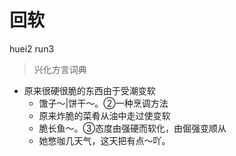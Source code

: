 # 回软
huei2 run3
> 兴化方言词典
- 原来很硬很脆的东西由于受潮变软
  - 馓子～|饼干～。②一种烹调方法
  - 原来炸脆的菜肴从油中走过使变软
  - 脆长鱼～。③态度由强硬而软化，由倔强变顺从
  - 她憋咖几天气，这天把有点～吖。
